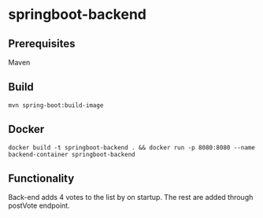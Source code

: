 # springboot-backend

## Prerequisites
Maven

## Build
```mvn spring-boot:build-image```

## Docker
```docker build -t springboot-backend . && docker run -p 8080:8080 --name backend-container springboot-backend```

## Functionality
Back-end adds 4 votes to the list by on startup. The rest are added through postVote endpoint.
